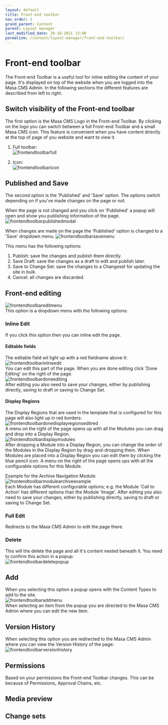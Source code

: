 ```yaml
---
layout: default
title: Front-end toolbar
nav_order: 1
grand_parent: Content
parent: Layout manager
last_modified_date: 20-10-2021 13:00
permalink: /content/layout-manager/front-end-toolbar/
---
```


# Front-end toolbar

The Front-end Toolbar is a useful tool for inline editing the content of your page. 
It's displayed on top of the website when you are logged into the Masa CMS Admin.
In the following sections the different features are described from left to right.

## Switch visibility of the Front-end toolbar
The first option is the Masa CMS Logo in the Front-end Toolbar. By clicking on the logo you can switch between a full Front-end Toolbar and a small Masa CMS icon. This feature is convenient when you have content directly at the top of page of you website and want to view it.

1. Full toolbar:  
![frontendtoolbarfull](/assets/02_content/01_layout-manager/01_front-end-toolbar/front-end-toolbar_full.png)

2. Icon:  
![frontendtoolbaricon](/assets/02_content/01_layout-manager/01_front-end-toolbar/front-end-toolbar_icon.png)

## Published and Save
The second option is the 'Published' and 'Save' option.
The options switch depending on if you've made changes on the page or not.

When the page is not changed and you click on 'Published' a popup will open and show you publishing information of the page.  
![frontendtoolbarpublishedmodal](/assets/02_content/01_layout-manager/01_front-end-toolbar/front-end-toolbar_published_modal.png)  

When changes are made on the page the 'Published' option is changed to a 'Save' dropdown menu.
![frontendtoolbarsavemenu](/assets/02_content/01_layout-manager/01_front-end-toolbar/front-end-toolbar_save_menu.png)  

This menu has the following options:

1. Publish: save the changes and publish them directly.
2. Save Draft: save the changes as a draft to edit and publish later.
3. Save to Change Set: save the changes to a Changeset for updating the site in bulk.
4. Cancel: all changes are discarded.

## Front-end editing
![frontendtoolbareditmenu](/assets/02_content/01_layout-manager/01_front-end-toolbar/front-end-toolbar_edit_menu.png)  
This option is a dropdown menu with the following options:  
### Inline Edit
If you click this option then you can inline edit the page. 

#### Editable fields
The editable field wil light up with a red fieldname above it:  
![frontendtoolbarinlineedit](/assets/02_content/01_layout-manager/01_front-end-toolbar/front-end-toolbar_inline_edit_red.png)  
You can edit this part of the page. When you are done editing click 'Done Editing' on the right of the page.  
![frontendtoolbardoneediting](/assets/02_content/01_layout-manager/01_front-end-toolbar/front-end-toolbar_inline_done_editing.png)  
After editing you also need to save your changes, either by publishing directly, saving to draft or saving to Change Set.

#### Display Regions
The Display Regions that are used in the template that is configured for this page will also light up in red borders:  
![frontendtoolbardonedisplayregionseditred](/assets/02_content/01_layout-manager/01_front-end-toolbar/front-end-toolbar_display_regions_edit_red.png)  
A menu on the right of the page opens up with all the Modules you can drag and drop into a Display Region.  
![frontendtoolbardisplaymodules](/assets/02_content/01_layout-manager/01_front-end-toolbar/front-end-toolbar_display_modules.png)  
After dropping a Module into a Display Region, you can change the order of the Modules in the Display Region by drag-and-dropping them.
When Modules are placed into a Display Region you can edit them by clicking the blue pencil icon.
A menu on the right of the page opens ups with all the configurable options for this Module.

Example for the Archive Navigation Module:  
![frontendtoolbarmodulearchiveexample](/assets/02_content/01_layout-manager/01_front-end-toolbar/front-end-toolbar_module_archive_example.png)  
Each Module has different configurable options; e.g. the Module 'Call to Action' has different options than the Module 'Image'.
After editing you also need to save your changes, either by publishing directly, saving to draft or saving to Change Set.

### Full Edit
Redirects to the Masa CMS Admin to edit the page there.
### Delete
This will the delete the page and all it's content nested beneath it.
You need to confirm this action in a popup:  
![frontendtoolbardeletepopup](/assets/02_content/01_layout-manager/01_front-end-toolbar/front-end-toolbar_delete_popup.png)  

## Add
When you selecting this option a popup opens with the Content Types to add to the site.  
![frontendtoolbaraddmenu](/assets/02_content/01_layout-manager/01_front-end-toolbar/front-end-toolbar_add_menu.png)  
When selecting an item from the popup you are directed to the Masa CMS Admin where you can edit the new item.

## Version History
When selecting this option you are redirected to the Masa CMS Admin where you can view the Version History of the page:  
![frontendtoolbarversionhistory](/assets/02_content/01_layout-manager/01_front-end-toolbar/front-end-toolbar_version_history.png)  

## Permissions
Based on your permissions the Front-end Toolbar changes.
This can be because of Permissions, Approval Chains, etc.

## Media preview

## Change sets
